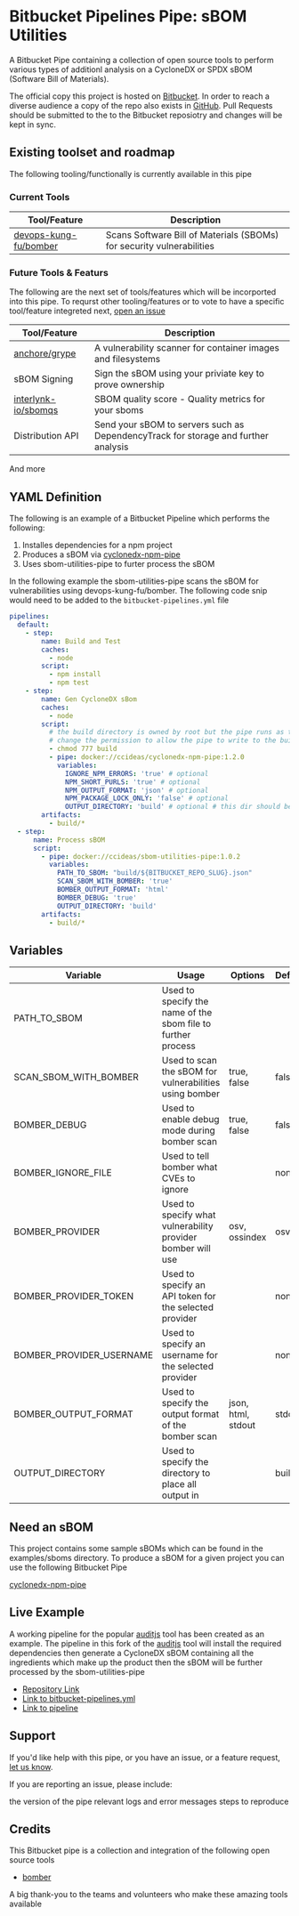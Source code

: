 # Bitbucket Pipelines Pipe: sBOM Utilities

A Bitbucket Pipe containing a collection of open source tools to perform
various types of additionl analysis on a CycloneDX or SPDX sBOM (Software Bill of Materials).

The official copy this project is hosted on [Bitbucket](https://bitbucket.org/ccideas1/cyclonedx-npm-pipe/src/main/).
In order to reach a diverse audience a copy of the repo also exists in [GitHub](https://github.com/ccideas/sbom-utilities-pipe).
Pull Requests should be submitted to the to the Bitbucket reposiotry and changes will be kept in sync.

## Existing toolset and roadmap

The following tooling/functionally is currently available in this pipe

### Current Tools

| Tool/Feature | Description |
| ------------ | ----------- |
| [devops-kung-fu/bomber](https://github.com/devops-kung-fu/bomber) | Scans Software Bill of Materials (SBOMs) for security vulnerabilities |

### Future Tools & Featurs

The following are the next set of tools/features which will be incorported into this pipe. To requrst other tooling/features or to
vote to have a specific tool/feature integreted next, [open an issue](https://github.com/ccideas/sbom-utilities-pipe/issues)

| Tool/Feature | Description |
| ------------ | ----------- |
| [anchore/grype](https://github.com/anchore/grype) | A vulnerability scanner for container images and filesystems |
| sBOM Signing | Sign the sBOM using your priviate key to prove ownership |
| [interlynk-io/sbomqs](https://github.com/interlynk-io/sbomqs)| SBOM quality score - Quality metrics for your sboms |
| Distribution API | Send your sBOM to servers such as DependencyTrack for storage and further analysis |

And more

## YAML Definition

The following is an example of a Bitbucket Pipeline which performs the following:

1. Installes dependencies for a npm project
2. Produces a sBOM via [cyclonedx-npm-pipe](https://github.com/ccideas/cyclonedx-npm-pipe)
3. Uses sbom-utilities-pipe to furter process the sBOM

In the following example the sbom-utilities-pipe scans the sBOM for vulnerabilities using
devops-kung-fu/bomber. The following code snip would need to be added to
the `bitbucket-pipelines.yml` file

```yaml
pipelines:
  default:
    - step:
        name: Build and Test
        caches:
          - node
        script:
          - npm install
          - npm test
    - step:
        name: Gen CycloneDX sBom
        caches:
          - node
        script:
          # the build directory is owned by root but the pipe runs as the bitbucket-user
          # change the permission to allow the pipe to write to the build directory
          - chmod 777 build
          - pipe: docker://ccideas/cyclonedx-npm-pipe:1.2.0
            variables:
              IGNORE_NPM_ERRORS: 'true' # optional
              NPM_SHORT_PURLS: 'true' # optional
              NPM_OUTPUT_FORMAT: 'json' # optional
              NPM_PACKAGE_LOCK_ONLY: 'false' # optional
              OUTPUT_DIRECTORY: 'build' # optional # this dir should be archived by the pipeline
        artifacts:
          - build/*
  - step:
      name: Process sBOM
      script:
        - pipe: docker://ccideas/sbom-utilities-pipe:1.0.2
          variables:
            PATH_TO_SBOM: "build/${BITBUCKET_REPO_SLUG}.json"
            SCAN_SBOM_WITH_BOMBER: 'true'
            BOMBER_OUTPUT_FORMAT: 'html'
            BOMBER_DEBUG: 'true'
            OUTPUT_DIRECTORY: 'build'
        artifacts:
          - build/*

```

## Variables

| Variable                  | Usage                                                               | Options                         | Default       | Required |
| ---------------------     | -----------------------------------------------------------         | -----------                     | -------       | -------- |
| PATH_TO_SBOM              | Used to specify the name of the sbom file to further process        | <filename>                      |               | true     |
| SCAN_SBOM_WITH_BOMBER     | Used to scan the sBOM for vulnerabilities using bomber              | true, false                     | false         | false    |
| BOMBER_DEBUG              | Used to enable debug mode during bomber scan                        | true, false                     | false         | false    |
| BOMBER_IGNORE_FILE        | Used to tell bomber what CVEs to ignore                             | <path to bomber ignore file>    | none          | false    |
| BOMBER_PROVIDER           | Used to specify what vulnerability provider bomber will use         | osv, ossindex                   | osv           | false    |
| BOMBER_PROVIDER_TOKEN     | Used to specify an API token for the selected provider              | <provider apitoken>             | none          | false    |
| BOMBER_PROVIDER_USERNAME  | Used to specify an username for the selected provider               | <provider username>             | none          | false    |
| BOMBER_OUTPUT_FORMAT      | Used to specify the output format of the bomber scan                | json, html, stdout              | stdout        | false    |
| OUTPUT_DIRECTORY          | Used to specify the directory to place all output in                | <directory name>                | build         | false    |

## Need an sBOM

This project contains some sample sBOMs which can be found in the examples/sboms directory.
To produce a sBOM for a given project you can use the following Bitbucket Pipe

[cyclonedx-npm-pipe](https://github.com/ccideas/cyclonedx-npm-pipe)

## Live Example

A working pipeline for the popular [auditjs](https://www.npmjs.com/package/auditjs)
tool has been created as an example. The pipeline in
this fork of the [auditjs](https://www.npmjs.com/package/auditjs) tool will install the required
dependencies then generate a CycloneDX sBOM containing all the ingredients which make up the
product then the sBOM will be further processed by the sbom-utilities-pipe

* [Repository Link](https://bitbucket.org/ccideas1/fork-auditjs/src/main/)
* [Link to bitbucket-pipelines.yml](https://bitbucket.org/ccideas1/fork-auditjs/src/main/bitbucket-pipelines.yml)
* [Link to pipeline](https://bitbucket.org/ccideas1/fork-auditjs/pipelines/results/4)

## Support

If you'd like help with this pipe, or you have an issue, or a feature request, [let us know](https://github.com/ccideas/sbom-utilities-pipe/issues).

If you are reporting an issue, please include:

the version of the pipe
relevant logs and error messages
steps to reproduce

## Credits

This Bitbucket pipe is a collection and integration of the following open source tools

* [bomber](https://github.com/devops-kung-fu/bomber)

A big thank-you to the teams and volunteers who make these amazing tools available
